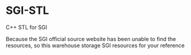 # SGI-STL
C++ STL for SGI

Because the SGI official source website has been unable to find the resources, so this warehouse storage SGI resources for your reference
